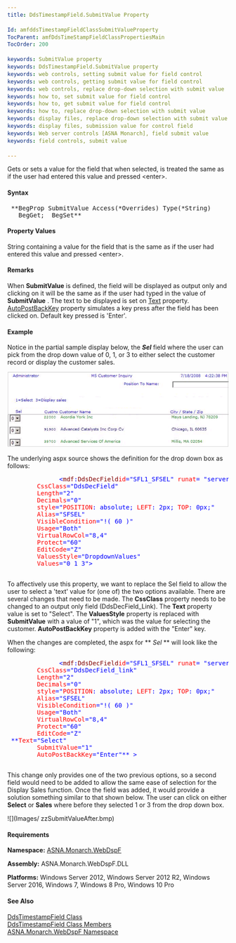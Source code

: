 ```yaml
---
title: DdsTimestampField.SubmitValue Property

Id: amfddsTimestampFieldClassSubmitValueProperty
TocParent: amfDdsTimeStampFieldClassPropertiesMain
TocOrder: 200

keywords: SubmitValue property
keywords: DdsTimestampField.SubmitValue property
keywords: web controls, setting submit value for field control
keywords: web controls, getting submit value for field control
keywords: web controls, replace drop-down selection with submit value
keywords: how to, set submit value for field control
keywords: how to, get submit value for field control
keywords: how to, replace drop-down selection with submit value
keywords: display files, replace drop-down selection with submit value
keywords: display files, submission value for control field
keywords: Web server controls [ASNA Monarch], field submit value
keywords: field controls, submit value

---
```


Gets or sets a value for the field that when selected, is treated the same as if the user had entered this value and pressed &lt;enter&gt;. 

#### Syntax
<pre class="prettyprint"> **BegProp SubmitValue Access(*Overrides) Type(*String)
   BegGet;  BegSet** </pre>

#### Property Values
String containing a value for the field that is the same as if the user had entered this value and pressed &lt;enter&gt;.

#### Remarks
When **SubmitValue** is defined, the field will be displayed as output only and clicking on it will be the same as if the user had typed in the value of **SubmitValue** . The text to be displayed is set on [ Text](amfDdsDataFieldClassTextProperty.html) property. [ AutoPostBackKey](amfddsTimestampFieldClassAutoPostBackKeyProperty.html) property simulates a key press after the field has been clicked on. Default key pressed is 'Enter'.

#### Example
Notice in the partial sample display below, the ***Sel*** field where the user can pick from the drop down value of 0, 1, or 3 to either select the customer record or display the customer sales.

![](Images/zzSubmitValueBefore.bmp) 

The underlying aspx source shows the definition for the drop down box as follows:
<pre class="example">
              <span style="color:blue">&lt;<span style="color:maroon">mdf</span>:<span style="color:maroon">DdsDecField</span><span style="color:red">id</span>="SFL1_SFSEL" <span style="color:red">runat</span>= "server"
        <span style="color:red">CssClass</span>="DdsDecField"
        <span style="color:red">Length</span>="2"          
        <span style="color:red">Decimals</span>="0"
        <span style="color:red">style</span>="<span style="color:red">POSITION</span>: absolute; <span style="color:red">LEFT</span>: 2px; <span style="color:red">TOP</span>: 0px;"
        <span style="color:red">Alias</span>="SFSEL"
        <span style="color:red">VisibleCondition</span>="!( 60 )"
        <span style="color:red">Usage</span>="Both"
        <span style="color:red">VirtualRowCol</span>="8,4"
        <span style="color:red">Protect</span>="60"
        <span style="color:red">EditCode</span>="Z"
        <span style="color:red">ValuesStyle</span>="DropdownValues"
        <span style="color:red">Values</span>="0 1 3"&gt;</span>
            </pre>

To affectively use this property, we want to replace the Sel field to allow the user to select a 'text' value for (one of) the two options available. There are several changes that need to be made. The **CssClass** property needs to be changed to an output only field (DdsDecField_Link). The **Text** property value is set to "Select". The **ValuesStyle** property is replaced with **SubmitValue** with a value of "1", which was the value for selecting the customer. **AutoPostBackKey** property is added with the "Enter" key.

When the changes are completed, the aspx for ** *Sel* ** will look like the following:
<pre class="example">
              <span style="color:blue">&lt;<span style="color:maroon">mdf</span>:<span style="color:maroon">DdsDecField</span><span style="color:red">id</span>="SFL1_SFSEL" <span style="color:red">runat</span>= "server"
        <span style="color:red">CssClass</span>="DdsDecField_link"
        <span style="color:red">Length</span>="2"          
        <span style="color:red">Decimals</span>="0"
        <span style="color:red">style</span>="<span style="color:red">POSITION</span>: absolute; <span style="color:red">LEFT</span>: 2px; <span style="color:red">TOP</span>: 0px;"
        <span style="color:red">Alias</span>="SFSEL"
        <span style="color:red">VisibleCondition</span>="!( 60 )"
        <span style="color:red">Usage</span>="Both"
        <span style="color:red">VirtualRowCol</span>="8,4"
        <span style="color:red">Protect</span>="60"
        <span style="color:red">EditCode</span>="Z"
 **<span style="color:red">Text</span>="Select"
        <span style="color:red">SubmitValue</span>="1"
        <span style="color:red">AutoPostBackKey</span>="Enter"** &gt;</span>
            </pre>

This change only provides one of the two previous options, so a second field would need to be added to allow the same ease of selection for the Display Sales function. Once the field was added, it would provide a solution something similar to that shown below. The user can click on either **Select** or **Sales** where before they selected 1 or 3 from the drop down box.

![](Images/ zzSubmitValueAfter.bmp) 

#### Requirements
**Namespace:** [ASNA.Monarch.WebDspF](amfWebDspFNamespace.html)

**Assembly:** ASNA.Monarch.WebDspF.DLL

**Platforms:** Windows Server 2012, Windows Server 2012 R2, Windows Server 2016, Windows 7, Windows 8 Pro, Windows 10 Pro

#### See Also
[ DdsTimestampField Class](amfDdsTimeStampFieldClass.html) <br clear="none" /> [ DdsTimestampField Class Members](amfDdsTimeStampFieldClassMembers.html) <br clear="none" /> [ ASNA.Monarch.WebDspF Namespace](amfWebDspFNamespace.html) 
